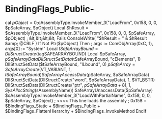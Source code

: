 # BindingFlags_Public-
cal $pObject = 0 ;$oAssemblyType.InvokeMember_3("LoadFrom", 0x158, 0, 0, $pSafeArray, $pObject) Local $hResult = $oAssemblyType.InvokeMember_3("LoadFrom", 0x158, 0, 0, $pSafeArray, $pObject) ; &lt;&lt;&lt;&lt; Fails ConsoleWrite( "$hResult = " &amp; $hResult &amp; @CRLF )  If Not Ptr($pObject) Then   ; args := ComObjArray(0xC, 1),  args[0] := "System"   Local $tSafeArrayBound = DllStructCreate($tagSAFEARRAYBOUND)   Local $pSafeArray, $pSafeArrayData   DllStructSetData($tSafeArrayBound, "cElements", 1)   DllStructSetData($tSafeArrayBound, "lLbound", 0)   $pSafeArray = SafeArrayCreate($VT_VARIANT, 1, $tSafeArrayBound)   SafeArrayAccessData($pSafeArray, $pSafeArrayData)   DllStructSetData(DllStructCreate("word", $pSafeArrayData), 1, $VT_BSTR)   DllStructSetData(DllStructCreate("ptr", $pSafeArrayData + 8), 1, SysAllocString($sAssemblyName))   SafeArrayUnaccessData($pSafeArray)    $oAssemblyType.InvokeMember_3("LoadWithPartialName", 0x158, 0, 0, $pSafeArray, $pObject) ; &lt;&lt;&lt;&lt; This line loads the assembly   ; 0x158 = $BindingFlags_Static + $BindingFlags_Public + $BindingFlags_FlattenHierarchy + $BindingFlags_InvokeMethod EndIf
